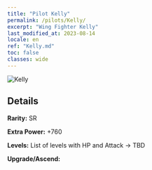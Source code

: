 ```yaml
---
title: "Pilot Kelly"
permalink: /pilots/Kelly/
excerpt: "Wing Fighter Kelly"
last_modified_at: 2023-08-14
locale: en
ref: "Kelly.md"
toc: false
classes: wide
---
```



 ![Kelly](/images/pilots/aviator_piece_5005.png)

## Details

 **Rarity:** SR 

 **Extra Power:** +760 

 **Levels:**  List of levels with HP and Attack -> TBD

 **Upgrade/Ascend:**  


